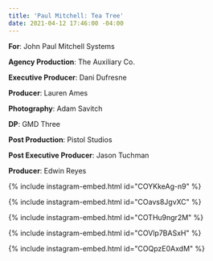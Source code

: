 ```yaml
---
title: 'Paul Mitchell: Tea Tree'
date: 2021-04-12 17:46:00 -04:00
---
```


**For**: John Paul Mitchell Systems

**Agency Production**: The Auxiliary Co.

**Executive Producer**: Dani Dufresne

**Producer**: Lauren Ames

**Photography**: Adam Savitch

**DP**: GMD Three

**Post Production**: Pistol Studios

**Post Executive Producer**: Jason Tuchman

**Producer**: Edwin Reyes

{% include instagram-embed.html id="COYKkeAg-n9" %}

{% include instagram-embed.html id="COavs8JgvXC" %}

{% include instagram-embed.html id="COTHu9ngr2M" %}

{% include instagram-embed.html id="COVlp7BASxH" %}

{% include instagram-embed.html id="COQpzE0AxdM" %}
